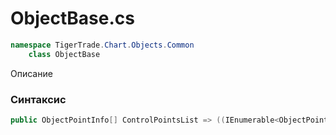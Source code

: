 
# ObjectBase.cs
```csharp
namespace TigerTrade.Chart.Objects.Common  
    class ObjectBase
```

Описание

### Синтаксис
```csharp
public ObjectPointInfo[] ControlPointsList => ((IEnumerable<ObjectPoint>) this.ControlPoints).Select<ObjectPoint, ObjectPointInfo>((Func<ObjectPoint, int, ObjectPointInfo>) ((t, i) => new ObjectPointInfo(this.ControlPoints, i))).ToArray<ObjectPointInfo>();{ get; }
```
